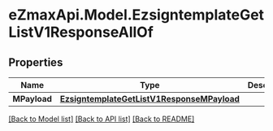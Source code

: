 
# eZmaxApi.Model.EzsigntemplateGetListV1ResponseAllOf

## Properties

Name | Type | Description | Notes
------------ | ------------- | ------------- | -------------
**MPayload** | [**EzsigntemplateGetListV1ResponseMPayload**](EzsigntemplateGetListV1ResponseMPayload.md) |  | 

[[Back to Model list]](../README.md#documentation-for-models)
[[Back to API list]](../README.md#documentation-for-api-endpoints)
[[Back to README]](../README.md)

